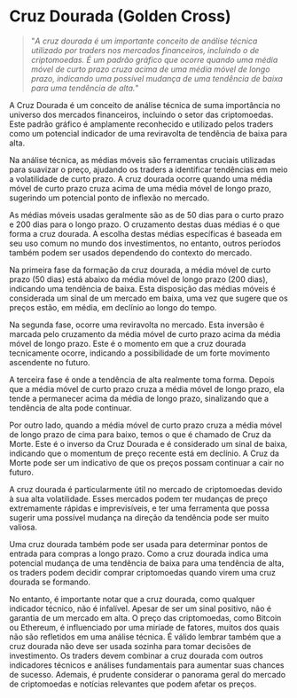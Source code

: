 # Cruz Dourada (Golden Cross)

>"*A cruz dourada é um importante conceito de análise técnica utilizado por traders nos mercados financeiros, incluindo o de criptomoedas. É um padrão gráfico que ocorre quando uma média móvel de curto prazo cruza acima de uma média móvel de longo prazo, indicando uma possível mudança de uma tendência de baixa para uma tendência de alta.*"

A Cruz Dourada é um conceito de análise técnica de suma importância no universo dos mercados financeiros, incluindo o setor das criptomoedas. Este padrão gráfico é amplamente reconhecido e utilizado pelos traders como um potencial indicador de uma reviravolta de tendência de baixa para alta.

Na análise técnica, as médias móveis são ferramentas cruciais utilizadas para suavizar o preço, ajudando os traders a identificar tendências em meio a volatilidade de curto prazo. A cruz dourada ocorre quando uma média móvel de curto prazo cruza acima de uma média móvel de longo prazo, sugerindo um potencial ponto de inflexão no mercado.

As médias móveis usadas geralmente são as de 50 dias para o curto prazo e 200 dias para o longo prazo. O cruzamento destas duas médias é o que forma a cruz dourada. A escolha destas médias específicas é baseada em seu uso comum no mundo dos investimentos, no entanto, outros períodos também podem ser usados dependendo do contexto do mercado.

Na primeira fase da formação da cruz dourada, a média móvel de curto prazo (50 dias) está abaixo da média móvel de longo prazo (200 dias), indicando uma tendência de baixa. Esta disposição das médias móveis é considerada um sinal de um mercado em baixa, uma vez que sugere que os preços estão, em média, em declínio ao longo do tempo.

Na segunda fase, ocorre uma reviravolta no mercado. Esta inversão é marcada pelo cruzamento da média móvel de curto prazo acima da média móvel de longo prazo. Este é o momento em que a cruz dourada tecnicamente ocorre, indicando a possibilidade de um forte movimento ascendente no futuro.

A terceira fase é onde a tendência de alta realmente toma forma. Depois que a média móvel de curto prazo cruza a média móvel de longo prazo, ela tende a permanecer acima da média de longo prazo, sinalizando que a tendência de alta pode continuar.

Por outro lado, quando a média móvel de curto prazo cruza a média móvel de longo prazo de cima para baixo, temos o que é chamado de Cruz da Morte. Este é o inverso da Cruz Dourada e é considerado um sinal de baixa, indicando que o momentum de preço recente está em declínio. A Cruz da Morte pode ser um indicativo de que os preços possam continuar a cair no futuro.

A cruz dourada é particularmente útil no mercado de criptomoedas devido à sua alta volatilidade. Esses mercados podem ter mudanças de preço extremamente rápidas e imprevisíveis, e ter uma ferramenta que possa sugerir uma possível mudança na direção da tendência pode ser muito valiosa.

Uma cruz dourada também pode ser usada para determinar pontos de entrada para compras a longo prazo. Como a cruz dourada indica uma potencial mudança de uma tendência de baixa para uma tendência de alta, os traders podem decidir comprar criptomoedas quando virem uma cruz dourada se formando.

No entanto, é importante notar que a cruz dourada, como qualquer indicador técnico, não é infalível. Apesar de ser um sinal positivo, não é garantia de um mercado em alta. O preço das criptomoedas, como Bitcoin ou Ethereum, é influenciado por uma miríade de fatores, muitos dos quais não são refletidos em uma análise técnica. É válido lembrar também que a cruz dourada não deve ser usada sozinha para tomar decisões de investimento. Os traders devem combinar a cruz dourada com outros indicadores técnicos e análises fundamentais para aumentar suas chances de sucesso. Ademais, é prudente considerar o panorama geral do mercado de criptomoedas e notícias relevantes que podem afetar os preços.
